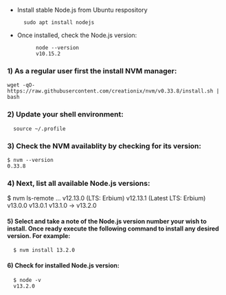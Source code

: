 * Install stable Node.js from Ubuntu respository

        sudo apt install nodejs
    
* Once installed, check the Node.js version:

            node --version
            v10.15.2


### 1) As a regular user first the install NVM manager:

    wget -qO- https://raw.githubusercontent.com/creationix/nvm/v0.33.8/install.sh | bash
    
    
### 2) Update your shell environment:

      source ~/.profile
      
### 3) Check the NVM availablity by checking for its version:

    $ nvm --version
    0.33.8

### 4) Next, list all available Node.js versions:

  $ nvm ls-remote
  ...
         v12.13.0   (LTS: Erbium)
         v12.13.1   (Latest LTS: Erbium)
          v13.0.0
          v13.0.1
          v13.1.0
  ->      v13.2.0
  
  
  
#### 5)  Select and take a note of the Node.js version number your wish to install. Once ready execute the following command to install any desired version. For example:

      $ nvm install 13.2.0
      
#### 6)  Check for installed Node.js version:  
      
      $ node -v
      v13.2.0
